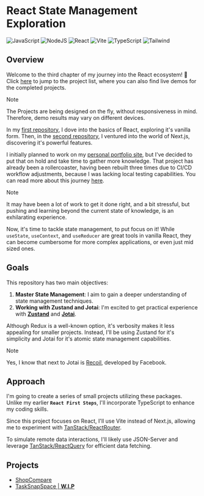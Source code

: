 # React State Management Exploration

![JavaScript](https://img.shields.io/badge/JavaScript-031321?style=for-the-badge&logo=javascript&logoColor=yellow)
![NodeJS](https://img.shields.io/badge/NodeJS-031321?style=for-the-badge&logo=node.js&logoColor=green)
![React](https://img.shields.io/badge/React-031321?style=for-the-badge&logo=react&logoColor=cyan)
![Vite](https://img.shields.io/badge/Vite-031321?style=for-the-badge&logo=vite&logoColor=yellow)
![TypeScript](https://img.shields.io/badge/TypeScript-031321?logo=typescript&logoColor=3178C6&style=for-the-badge)
![Tailwind](https://img.shields.io/badge/Tailwind-031321?logo=tailwindcss&logoColor=38B2AC&style=for-the-badge)

## **Overview**

Welcome to the third chapter of my journey into the React ecosystem! 🚀 Click [here](#projects) to jump to the project list, where you can also find live demos for the completed projects.

> [!NOTE]
> The Projects are being designed on the fly, without responsiveness in mind. <br>
> Therefore, demo results may vary on different devices.

In my [first repository](https://github.com/Neonsy/React-First-Steps), I dove into the basics of React, exploring it's vanilla form.
Then, in the [second repository](https://github.com/Neonsy/NextJS-Server-Steps), I ventured into the world of Next.js, discovering it's powerful features.

I initially planned to work on my [personal portfolio site](https://github.com/Neonsy/NextJS-Portfolio), but I've decided to put that on hold and take time to gather more knowledge.
That project has already been a rollercoaster, having been rebuilt three times due to CI/CD workflow adjustments, because I was lacking local testing capabilities.
You can read more about this journey [here](https://github.com/Neonsy/NextJS-Portfolio/pull/1).
> [!NOTE]
> It may have been a lot of work to get it done right, and a bit stressful, but pushing and learning beyond the current state of knowledge, is an exhilarating experience.

Now, it's time to tackle state management, to put focus on it!
While `useState`, `useContext`, and `useReducer` are great tools in vanilla React, they can become cumbersome for more complex applications, or even just mid sized ones.

## **Goals**

This repository has two main objectives:

1. **Master State Management**: I aim to gain a deeper understanding of state management techniques.
2. **Working with Zustand and Jotai**: I'm excited to get practical experience with **[Zustand](https://github.com/pmndrs/zustand)** and **[Jotai](https://github.com/pmndrs/jotai)**.

Although Redux is a well-known option, it's verbosity makes it less appealing for smaller projects.
Instead, I'll be using Zustand for it's simplicity and Jotai for it's atomic state management capabilities.

> [!NOTE]
> Yes, I know that next to Jotai is [Recoil](https://github.com/facebookexperimental/Recoil), developed by Facebook.

## **Approach**

I'm going to create a series of small projects utilizing these packages.
Unlike my earlier **`React First Steps`**, I'll incorporate TypeScript to enhance my coding skills.

Since this project focuses on React, I'll use Vite instead of Next.js, allowing me to experiment with [TanStack/ReactRouter](https://github.com/TanStack/router).

To simulate remote data interactions, I'll likely use JSON-Server and leverage [TanStack/ReactQuery](https://github.com/TanStack/query) for efficient data fetching.

## **Projects**

- [ShopCompare](https://github.com/Neonsy/React-Learning-State-Management/blob/Shop-Compare/Shop%20Compare/README.md)
- [TaskSnapSpace | **W.I.P**](https://github.com/Neonsy/React-Learning-State-Management/blob/Task-Snap-Space/Task%20Snap%20Space/README.md)

